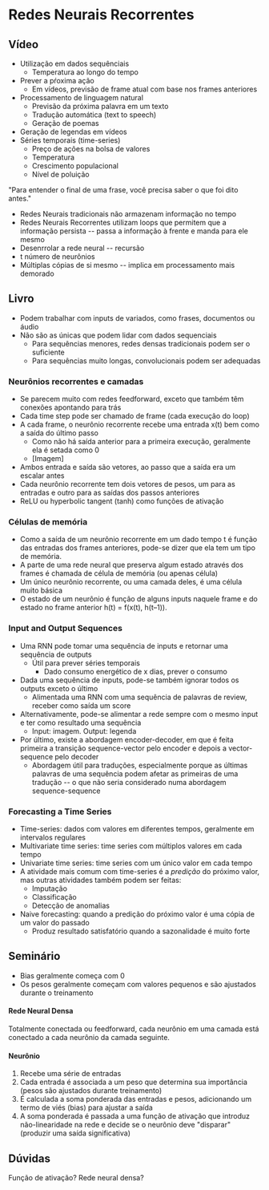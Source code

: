 # Redes Neurais Recorrentes

## Vídeo

- Utilização em dados sequênciais
    - Temperatura ao longo do tempo
- Prever a pŕoxima ação
    - Em vídeos, previsão de frame atual com base nos frames anteriores
- Processamento de linguagem natural
    - Previsão da próxima palavra em um texto
    - Tradução automática (text to speech)
    - Geração de poemas
- Geração de legendas em vídeos
- Séries temporais (time-series)
    - Preço de ações na bolsa de valores
    - Temperatura
    - Crescimento populacional
    - Nível de poluição

"Para entender o final de uma frase, você precisa saber o que foi dito antes."

- Redes Neurais tradicionais não armazenam informação no tempo
- Redes Neurais Recorrentes utilizam loops que permitem que a informação persista -- passa a informação à frente e manda para ele mesmo
- Desenrrolar a rede neural -- recursão 
- t número de neurônios
- Múltiplas cópias de si mesmo -- implica em processamento mais demorado

## Livro

- Podem trabalhar com inputs de variados, como frases, documentos ou áudio
- Não são as únicas que podem lidar com dados sequenciais
    - Para sequências menores, redes densas tradicionais podem ser o suficiente
    - Para sequências muito longas, convolucionais podem ser adequadas

### Neurônios recorrentes e camadas

- Se parecem muito com redes feedforward, exceto que também têm conexões apontando para trás
- Cada time step pode ser chamado de frame (cada execução do loop)
- A cada frame, o neurônio recorrente recebe uma entrada x(t) bem como a saída do último passo
    - Como não há saída anterior para a primeira execução, geralmente ela é setada como 0
    - [Imagem]
- Ambos entrada e saída são vetores, ao passo que a saída era um escalar antes
- Cada neurônio recorrente tem dois vetores de pesos, um para as entradas e outro para as saídas dos passos anteriores
- ReLU ou hyperbolic tangent (tanh) como funções de ativação

### Células de memória

- Como a saída de um neurônio recorrente em um dado tempo t é função das entradas dos frames anteriores, pode-se dizer que ela tem um tipo de memória.
- A parte de uma rede neural que preserva algum estado através dos frames é chamada de célula de memória (ou apenas célula)
- Um único neurônio recorrente, ou uma camada deles, é uma célula muito básica
- O estado de um neurônio é função de alguns inputs naquele frame e do estado no frame anterior h(t) = f(x(t), h(t–1)).

### Input and Output Sequences

- Uma RNN pode tomar uma sequência de inputs e retornar uma sequência de outputs
    - Útil para prever séries temporais
        - Dado consumo energético de x dias, prever o consumo 
- Dada uma sequência de inputs, pode-se também ignorar todos os outputs exceto o último
    - Alimentada uma RNN com uma sequência de palavras de review, receber como saída um score
- Alternativamente, pode-se alimentar a rede sempre com o mesmo input e ter como resultado uma sequência
    - Input: imagem. Output: legenda
- Por último, existe a abordagem encoder-decoder, em que é feita primeira a transição sequence-vector pelo encoder e depois a vector-sequence pelo decoder
    - Abordagem útil para traduções, especialmente porque as últimas palavras de uma sequência podem afetar as primeiras de uma tradução -- o que não seria considerado numa abordagem sequence-sequence

### Forecasting a Time Series

- Time-series: dados com valores em diferentes tempos, geralmente em intervalos regulares
- Multivariate time series: time series com múltiplos valores em cada tempo
- Univariate time series: time series com um único valor em cada tempo
- A atividade mais comum com time-series é a *predição* do próximo valor, mas outras atividades também podem ser feitas:
    - Imputação
    - Classificação
    - Detecção de anomalias
- Naive forecasting: quando a predição do próximo valor é uma cópia de um valor do passado
    - Produz resultado satisfatório quando a sazonalidade é muito forte


## Seminário

- Bias geralmente começa com 0
- Os pesos geralmente começam com valores pequenos e são ajustados durante o treinamento


#### Rede Neural Densa

Totalmente conectada ou feedforward, cada neurônio em uma camada está conectado a cada neurônio da camada seguinte.

#### Neurônio

1. Recebe uma série de entradas
2. Cada entrada é associada a um peso que determina sua importância (pesos são ajustados durante treinamento)
3. É calculada a soma ponderada das entradas e pesos, adicionando um termo de viés (bias) para ajustar a saída
4. A soma ponderada é passada a uma função de ativação que introduz não-linearidade na rede e decide se o neurônio deve "disparar" (produzir uma saída significativa)

## Dúvidas

Função de ativação?
Rede neural densa?